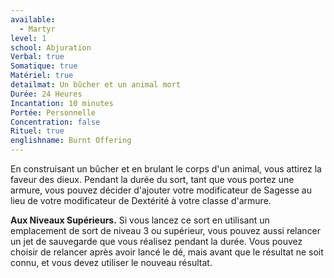 ```yaml
---
available:
  - Martyr
level: 1
school: Abjuration
Verbal: true
Somatique: true
Matériel: true
detailmat: Un bûcher et un animal mort
Durée: 24 Heures
Incantation: 10 minutes
Portée: Personnelle
Concentration: false
Rituel: true
englishname: Burnt Offering
---
```

En construisant un bûcher et en brulant le corps d'un animal, vous attirez la faveur des dieux. Pendant la durée du sort, tant que vous portez une armure, vous pouvez décider d'ajouter votre modificateur de Sagesse au lieu de votre modificateur de Dextérité à votre classe d'armure.

__Aux Niveaux Supérieurs.__ Si vous lancez ce sort en utilisant un emplacement de sort de niveau 3 ou supérieur, vous pouvez aussi relancer un jet de sauvegarde que vous réalisez pendant la durée. Vous pouvez choisir de relancer après avoir lancé le dé, mais avant que le résultat ne soit connu, et vous devez utiliser le nouveau résultat.
